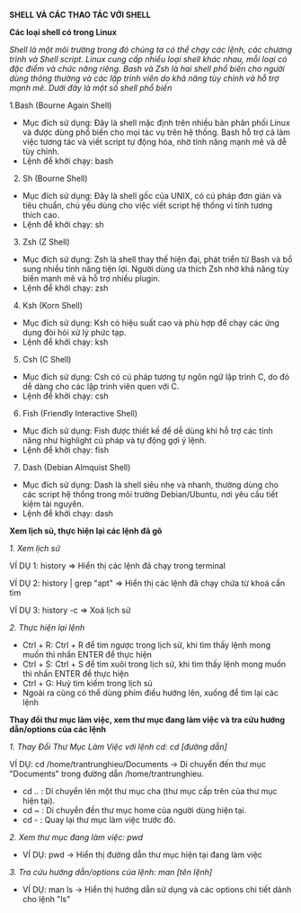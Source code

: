 **SHELL VÀ CÁC THAO TÁC VỚI SHELL**

**Các loại shell có trong Linux**

*Shell là một môi trường trong đó chúng ta có thể chạy các lệnh, các chương trình và Shell script. Linux cung cấp nhiều loại shell khác nhau, mỗi loại có đặc điểm và chức năng riêng. Bash và Zsh là hai shell phổ biến cho người dùng thông thường và các lập trình viên do khả năng tùy chỉnh và hỗ trợ mạnh mẽ. Dưới đây là một số shell phổ biến*

1.Bash (Bourne Again Shell)
- Mục đích sử dụng: Đây là shell mặc định trên nhiều bản phân phối Linux và được dùng phổ biến cho mọi tác vụ trên hệ thống. Bash hỗ trợ cả làm việc tương tác và viết script tự động hóa, nhờ tính năng mạnh mẽ và dễ tùy chỉnh.
- Lệnh để khởi chạy: bash
2. Sh (Bourne Shell)
- Mục đích sử dụng: Đây là shell gốc của UNIX, có cú pháp đơn giản và tiêu chuẩn, chủ yếu dùng cho việc viết script hệ thống vì tính tương thích cao.
- Lệnh để khởi chạy: sh
3. Zsh (Z Shell)
- Mục đích sử dụng: Zsh là shell thay thế hiện đại, phát triển từ Bash và bổ sung nhiều tính năng tiện lợi. Người dùng ưa thích Zsh nhờ khả năng tùy biến mạnh mẽ và hỗ trợ nhiều plugin.
- Lệnh để khởi chạy: zsh
4. Ksh (Korn Shell)
- Mục đích sử dụng:  Ksh có hiệu suất cao và phù hợp để chạy các ứng dụng đòi hỏi xử lý phức tạp.
- Lệnh để khởi chạy: ksh
5. Csh (C Shell)
- Mục đích sử dụng: Csh có cú pháp tương tự ngôn ngữ lập trình C, do đó dễ dàng cho các lập trình viên quen với C.
- Lệnh để khởi chạy: csh
6. Fish (Friendly Interactive Shell)
- Mục đích sử dụng: Fish được thiết kế để dễ dùng khi hỗ trợ các tính năng như highlight cú pháp và tự động gợi ý lệnh.
- Lệnh để khởi chạy: fish
7. Dash (Debian Almquist Shell)
- Mục đích sử dụng: Dash là shell siêu nhẹ và nhanh, thường dùng cho các script hệ thống trong môi trường Debian/Ubuntu, nơi yêu cầu tiết kiệm tài nguyên.
- Lệnh để khởi chạy: dash

**Xem lịch sủ, thực hiện lại các lệnh đã gõ**

*1. Xem lịch sử*

VÍ DỤ 1: history => Hiển thị các lệnh đã chạy trong terminal

VÍ DỤ 2: history | grep "apt" => Hiển thị các lệnh đã chạy chứa từ khoá cần tìm 

VÍ DỤ 3: history -c => Xoá lịch sử

*2. Thực hiện lại lệnh*
- Ctrl + R: Ctrl + R để tìm ngược trong lịch sử, khi tìm thấy lệnh mong muốn thì nhấn ENTER để thực hiện
- Ctrl + S: Ctrl + S để tìm xuôi trong lịch sử, khi tìm thấy lệnh mong muốn thì nhấn ENTER để thực hiện
- Ctrl + G: Huỷ tìm kiếm trong lịch sủ
- Ngoài ra cũng có thể dùng phím điều hướng lên, xuống để tìm lại các lệnh
  
**Thay đổi thư mục làm việc, xem thư mục đang làm việc và tra cứu hướng dẫn/options của các lệnh**

*1. Thay Đổi Thư Mục Làm Việc với lệnh cd: cd [đường dẫn]*

VÍ DỤ: cd /home/trantrunghieu/Documents -> Di chuyển đến thư mục "Documents" trong đường dẫn /home/trantrunghieu.
- cd .. : Di chuyển lên một thư mục cha (thư mục cấp trên của thư mục hiện tại).
- cd ~ : Di chuyển đến thư mục home của người dùng hiện tại.
- cd - : Quay lại thư mục làm việc trước đó.

*2. Xem thư mục đang làm việc: pwd*
- VÍ DỤ: pwd -> Hiển thị đường dẫn thư mục hiện tại đang làm việc

*3. Tra cứu hướng dẫn/options của lệnh: man [tên lệnh]*
- VÍ DỤ: man ls -> Hiển thị hướng dẫn sử dụng và các options chi tiết dành cho lệnh "ls"
